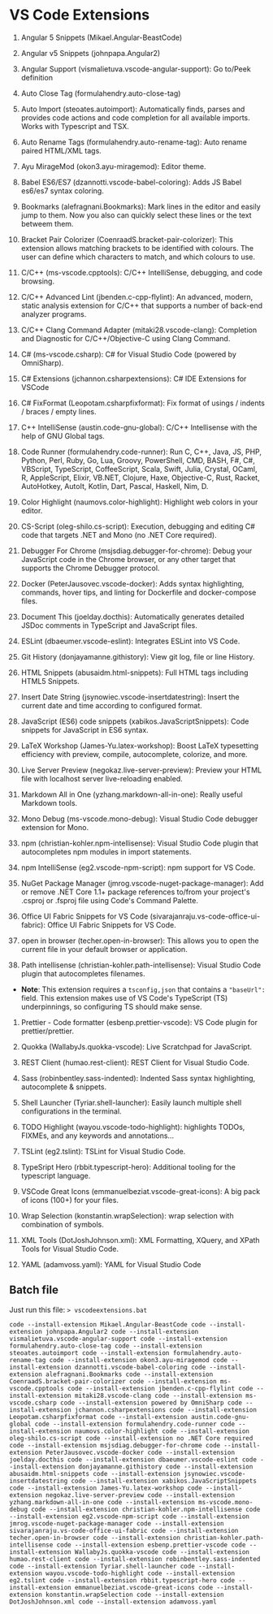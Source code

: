 # VS Code Extensions

1. Angular 5 Snippets (Mikael.Angular-BeastCode)

1. Angular v5 Snippets (johnpapa.Angular2)

1. Angular Support (vismalietuva.vscode-angular-support): Go to/Peek definition

1. Auto Close Tag (formulahendry.auto-close-tag)

1. Auto Import (steoates.autoimport): Automatically finds, parses and provides code actions and code completion for all available imports. Works with Typescript and TSX.

1. Auto Rename Tags (formulahendry.auto-rename-tag): Auto rename paired HTML/XML tags.

1. Ayu MirageMod (okon3.ayu-miragemod): Editor theme.

1. Babel ES6/ES7 (dzannotti.vscode-babel-coloring): Adds JS Babel es6/es7 syntax coloring.

1. Bookmarks (alefragnani.Bookmarks): Mark lines in the editor and easily jump to them. Now you also can quickly select these lines or the text betweem them.

1. Bracket Pair Colorizer (CoenraadS.bracket-pair-colorizer): This extension allows matching brackets to be identified with colours. The user can define which characters to match, and which colours to use.

1. C/C++ (ms-vscode.cpptools): C/C++ IntelliSense, debugging, and code browsing.

1. C/C++ Advanced Lint (jbenden.c-cpp-flylint): An advanced, modern, static analysis extension for C/C++ that supports a number of back-end analyzer programs.

1. C/C++ Clang Command Adapter (mitaki28.vscode-clang): Completion and Diagnostic for C/C++/Objective-C using Clang Command.

1. C# (ms-vscode.csharp): C# for Visual Studio Code (powered by OmniSharp).

1. C# Extensions (jchannon.csharpextensions): C# IDE Extensions for VSCode

1. C# FixFormat (Leopotam.csharpfixformat): Fix format of usings / indents / braces / empty lines.

1. C++ IntelliSense (austin.code-gnu-global): C/C++ Intellisense with the help of GNU Global tags.

1. Code Runner (formulahendry.code-runner): Run C, C++, Java, JS, PHP, Python, Perl, Ruby, Go, Lua, Groovy, PowerShell, CMD, BASH, F#, C#, VBScript, TypeScript, CoffeeScript, Scala, Swift, Julia, Crystal, OCaml, R, AppleScript, Elixir, VB.NET, Clojure, Haxe, Objective-C, Rust, Racket, AutoHotkey, AutoIt, Kotlin, Dart, Pascal, Haskell, Nim, D.

1. Color Highlight (naumovs.color-highlight): Highlight web colors in your editor.

1. CS-Script (oleg-shilo.cs-script): Execution, debugging and editing C# code that targets .NET and Mono (no .NET Core required).

1. Debugger For Chrome (msjsdiag.debugger-for-chrome): Debug your JavaScript code in the Chrome browser, or any other target that supports the Chrome Debugger protocol.

1. Docker (PeterJausovec.vscode-docker): Adds syntax highlighting, commands, hover tips, and linting for Dockerfile and docker-compose files.

1. Document This (joelday.docthis): Automatically generates detailed JSDoc comments in TypeScript and JavaScript files.

1. ESLint (dbaeumer.vscode-eslint): Integrates ESLint into VS Code.

1. Git History (donjayamanne.githistory): View git log, file or line History.

1. HTML Snippets (abusaidm.html-snippets): Full HTML tags including HTML5 Snippets.

1. Insert Date String (jsynowiec.vscode-insertdatestring): Insert the current date and time according to configured format.

1. JavaScript (ES6) code snippets (xabikos.JavaScriptSnippets): Code snippets for JavaScript in ES6 syntax.

1. LaTeX Workshop (James-Yu.latex-workshop): Boost LaTeX typesetting efficiency with preview, compile, autocomplete, colorize, and more.

1. Live Server Preview (negokaz.live-server-preview): Preview your HTML file with localhost server live-reloading enabled.

1. Markdown All in One (yzhang.markdown-all-in-one): Really useful Markdown tools.

1. Mono Debug (ms-vscode.mono-debug): Visual Studio Code debugger extension for Mono.

1. npm (christian-kohler.npm-intellisense): Visual Studio Code plugin that autocompletes npm modules in import statements.

1. npm IntelliSense (eg2.vscode-npm-script): npm support for VS Code.

1. NuGet Package Manager (jmrog.vscode-nuget-package-manager): Add or remove .NET Core 1.1+ package references to/from your project's .csproj or .fsproj file using Code's Command Palette.

1. Office UI Fabric Snippets for VS Code (sivarajanraju.vs-code-office-ui-fabric): Office UI Fabric Snippets for VS Code.

1. open in browser (techer.open-in-browser): This allows you to open the current file in your default browser or application.

1. Path intellisense (christian-kohler.path-intellisense): Visual Studio Code plugin that autocompletes filenames.

* **Note**: This extension requires a `tsconfig,json` that contains a `"baseUrl":` field. This extension makes use of VS Code's TypeScript (TS) underpinnings, so configuring TS should make sense.

1. Prettier - Code formatter (esbenp.prettier-vscode): VS Code plugin for prettier/prettier.

1. Quokka (WallabyJs.quokka-vscode): Live Scratchpad for JavaScript.

1. REST Client (humao.rest-client): REST Client for Visual Studio Code.

1. Sass (robinbentley.sass-indented): Indented Sass syntax highlighting, autocomplete & snippets.

1. Shell Launcher (Tyriar.shell-launcher): Easily launch multiple shell configurations in the terminal.

1. TODO Highlight (wayou.vscode-todo-highlight): highlights TODOs, FIXMEs, and any keywords and annotations...

1. TSLint (eg2.tslint): TSLint for Visual Studio Code.

1. TypeSript Hero (rbbit.typescript-hero): Additional tooling for the typescript language.

1. VSCode Great Icons (emmanuelbeziat.vscode-great-icons): A big pack of icons (100+) for your files.

1. Wrap Selection (konstantin.wrapSelection): wrap selection with combination of symbols.

1. XML Tools (DotJoshJohnson.xml): XML Formatting, XQuery, and XPath Tools for Visual Studio Code.

1. YAML (adamvoss.yaml): YAML for Visual Studio Code

## Batch file

Just run this file: `> vscodeextensions.bat`

`code --install-extension Mikael.Angular-BeastCode code --install-extension johnpapa.Angular2 code --install-extension vismalietuva.vscode-angular-support code --install-extension formulahendry.auto-close-tag code --install-extension steoates.autoimport code --install-extension formulahendry.auto-rename-tag code --install-extension okon3.ayu-miragemod code --install-extension dzannotti.vscode-babel-coloring code --install-extension alefragnani.Bookmarks code --install-extension CoenraadS.bracket-pair-colorizer code --install-extension ms-vscode.cpptools code --install-extension jbenden.c-cpp-flylint code --install-extension mitaki28.vscode-clang code --install-extension ms-vscode.csharp code --install-extension powered by OmniSharp code --install-extension jchannon.csharpextensions code --install-extension Leopotam.csharpfixformat code --install-extension austin.code-gnu-global code --install-extension formulahendry.code-runner code --install-extension naumovs.color-highlight code --install-extension oleg-shilo.cs-script code --install-extension no .NET Core required code --install-extension msjsdiag.debugger-for-chrome code --install-extension PeterJausovec.vscode-docker code --install-extension joelday.docthis code --install-extension dbaeumer.vscode-eslint code --install-extension donjayamanne.githistory code --install-extension abusaidm.html-snippets code --install-extension jsynowiec.vscode-insertdatestring code --install-extension xabikos.JavaScriptSnippets code --install-extension James-Yu.latex-workshop code --install-extension negokaz.live-server-preview code --install-extension yzhang.markdown-all-in-one code --install-extension ms-vscode.mono-debug code --install-extension christian-kohler.npm-intellisense code --install-extension eg2.vscode-npm-script code --install-extension jmrog.vscode-nuget-package-manager code --install-extension sivarajanraju.vs-code-office-ui-fabric code --install-extension techer.open-in-browser code --install-extension christian-kohler.path-intellisense code --install-extension esbenp.prettier-vscode code --install-extension WallabyJs.quokka-vscode code --install-extension humao.rest-client code --install-extension robinbentley.sass-indented code --install-extension Tyriar.shell-launcher code --install-extension wayou.vscode-todo-highlight code --install-extension eg2.tslint code --install-extension rbbit.typescript-hero code --install-extension emmanuelbeziat.vscode-great-icons code --install-extension konstantin.wrapSelection code --install-extension DotJoshJohnson.xml code --install-extension adamvoss.yaml`
